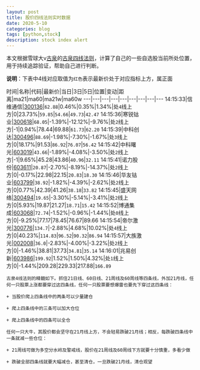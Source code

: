 ```yaml
---
layout: post
title: 股价四线法则实时数据
date: 2020-5-10
categories: blog
tags: [python,stock]
description: stock index alert
---
```



本文根据雪球大v[古泉](https://xueqiu.com/u/7148646888)的[古泉四线法则](https://xueqiu.com/7148646888/130498192)，计算了自己的一些自选股当前所处位置，用于持续追踪验证，帮助自己进行判断。

**说明**：下表中4线对应取值为`红色`表示最新价处于对应指标上方，属正面

时间|名称|代码|最新价|当日|3日|5日|位置|变动|距离|ma21|ma60|ma21w|ma60w
---|---|---|---|---|---|---|---|---
14:15:33|信维通信|[300136](https://xueqiu.com/S/SZ300136)|`62.88`|0.46%|0.35%|1.34%|处`4`线上方|0|23.73%|`59.85`|`54.66`|`49.73`|`42.47`
14:15:36|寒锐钴业|[300618](https://xueqiu.com/S/SZ300618)|`68.05`|-1.39%|-12.12%|-9.76%|处`2`线上方|-1|0.94%|78.44|69.88|`61.73`|`62.20`
14:15:39|中科创达|[300496](https://xueqiu.com/S/SZ300496)|`88.69`|-1.98%|-7.30%|-1.67%|处`3`线上方|0|18.17%|91.53|`86.92`|`76.07`|`56.42`
14:15:42|中科曙光|[603019](https://xueqiu.com/S/SH603019)|`43.66`|-1.89%|-4.08%|-3.50%|处`2`线上方|-1|9.65%|45.28|43.86|`40.96`|`32.11`
14:15:41|诺力股份|[603611](https://xueqiu.com/S/SH603611)|`20.87`|-2.70%|-8.19%|-14.37%|处`2`线上方|0|-0.17%|22.98|22.15|`20.83`|`18.30`
14:15:46|华友钴业|[603799](https://xueqiu.com/S/SH603799)|`38.92`|-1.82%|-4.39%|-2.62%|处`2`线上方|0|0.77%|42.39|41.26|`38.18`|`33.82`
14:15:45|盛天网络|[300494](https://xueqiu.com/S/SZ300494)|`19.65`|-3.30%|-5.14%|-3.41%|处`2`线上方|0|5.93%|19.87|21.27|`18.71`|`15.42`
14:15:52|博通集成|[603068](https://xueqiu.com/S/SH603068)|`72.74`|-1.52%|-0.96%|-1.44%|处`0`线上方|0|-9.25%|77.17|78.45|76.67|89.66
14:15:54|帝尔激光|[300776](https://xueqiu.com/S/SZ300776)|`134.7`|-2.88%|4.68%|10.02%|处`4`线上方|0|40.23%|`114.83`|`96.52`|`90.32`|`86.94`
14:15:57|大族激光|[002008](https://xueqiu.com/S/SZ002008)|`36.0`|-2.83%|-4.00%|-3.22%|处`2`线上方|0|-1.46%|38.81|37.73|`34.81`|`35.14`
14:16:01|兆易创新|[603986](https://xueqiu.com/S/SH603986)|`199.92`|1.52%|1.50%|4.32%|处`1`线上方|0|-1.44%|209.28|229.33|217.88|`166.89`

```
古泉4线法则的精髓如下。抓住21日线、60日线、21周线及60周线等四条线，外加21月线，任何一只股票上涨都要穿过这四条线，任何一只股票要想爆雷也要先下穿过这四条线：

+ 当股价爬上四条线中的两条可以少量建仓

+ 爬上四条线中的三条可以加大仓位

+ 爬上四条线中的四条可以全仓

任何一只大牛，其股价都会坚守在21月线上方，不会轻易跌破21月线；相反，每跌破四条线中一条就减一些仓位：

+ 21周线可做为多空分水岭及警戒线，股价在21周线及60周线下方就要十分慎重，多看少做

+ 跌破全部四条线就要大幅减仓，甚至清仓，一旦跌破21月线，清仓观望
```